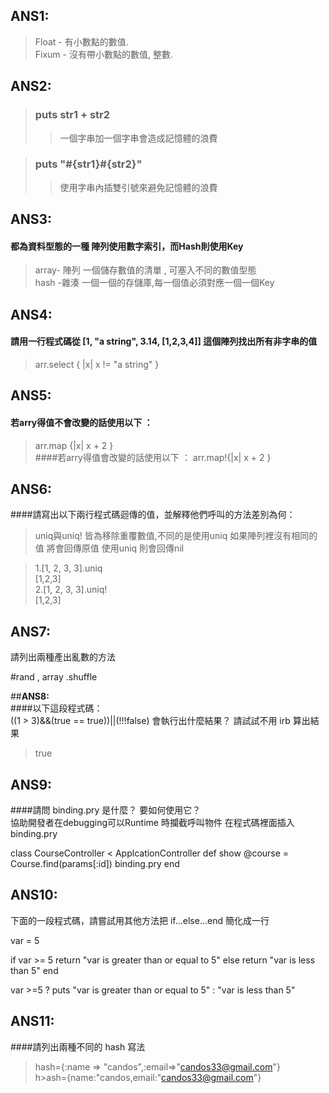 ## **ANS1:** <br/>
> Float - 有小數點的數值. <br/>
> Fixum - 沒有帶小數點的數值, 整數.

## **ANS2:** <br/>
>### **puts str1 + str2**
>>一個字串加一個字串會造成記憶體的浪費 <br/> 

>### **puts "#{str1}#{str2}"** <br/>
>>使用字串內插雙引號來避免記憶體的浪費 <br/>

## **ANS3:** <br/>

#### **都為資料型態的一種 陣列使用數字索引，而Hash則使用Key**<br/> 
>array- 陣列 一個儲存數值的清單 , 可塞入不同的數值型態 <br/>
>hash -雜湊  一個一個的存儲庫,每一個值必須對應一個一個Key <br/>

## **ANS4:** <br/>
#### 請用一行程式碼從 [1, "a string", 3.14, [1,2,3,4]] 這個陣列找出所有非字串的值 <br/>
>arr.select { |x| x != "a string" } <br/>

## **ANS5:** <br/>

#### 若arry得值不會改變的話使用以下 ：
>arr.map {|x| x + 2 } <br/>
####若arry得值會改變的話使用以下 ：
>arr.map!{|x| x + 2 } <br/>

## **ANS6:** <br/>
####請寫出以下兩行程式碼迴傳的值，並解釋他們呼叫的方法差別為何：
>uniq與uniq! 皆為移除重覆數值,不同的是使用uniq 如果陣列裡沒有相同的值 將會回傳原值 使用uniq 則會回傳nil <br/>

>1.[1, 2, 3, 3].uniq <br/>
>[1,2,3] <br/>
>2.[1, 2, 3, 3].uniq! <br/>
>[1,2,3] <br/>

## **ANS7:** <br/>
請列出兩種產出亂數的方法

#rand , array .shuffle

##**ANS8:** <br/>
####以下這段程式碼：<br/>
((1 > 3)&&(true == true))||(!!!false)
會執行出什麼結果？ 請試試不用 irb 算出結果 <br/>
>true

## **ANS9:** <br/>
####請問 binding.pry 是什麼？ 要如何使用它？<br/>
協助開發者在debugging可以Runtime 時攔截呼叫物件
在程式碼裡面插入 binding.pry

 class CourseController < ApplcationController
  def show
    @course = Course.find(params[:id])
    binding.pry
  end

## **ANS10:** <br/>
下面的一段程式碼，請嘗試用其他方法把 if...else...end 簡化成一行 <br/>

var = 5

if var >= 5
  return "var is greater than or equal to 5"
else
  return "var is less than 5"
end

var >=5 ? puts "var is greater than or equal to 5" : "var is less than 5"

## **ANS11:** <br/>
####請列出兩種不同的 hash 寫法 <br /> 
>hash={:name => "candos",:email=>"candos33@gmail.com"}<br/>
h>ash={name:"candos,email:"candos33@gmail.com"}
